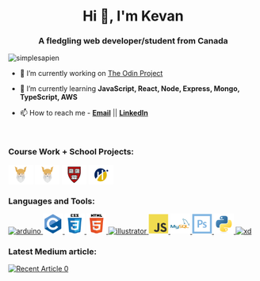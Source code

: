 <h1 align="center">Hi 👋, I'm Kevan</h1>
<h3 align="center">A fledgling web developer/student from Canada</h3>

<p align="left"> <img src="https://komarev.com/ghpvc/?username=simplesapien&label=Profile%20views&color=0e75b6&style=flat" alt="simplesapien" /> </p>

- 🔭 I’m currently working on [The Odin Project](https://www.theodinproject.com/paths/full-stack-javascript)

- 🌱 I’m currently learning **JavaScript, React, Node, Express, Mongo, TypeScript, AWS**

- 📫 How to reach me - **<a href="mailto:kevan.haggins@gmail.com">Email</a>** || **<a href="https://www.linkedin.com/in/kevan-haggins/">LinkedIn</a>**
<br>

<h3 align="left">Course Work + School Projects:</h3>
<p align="left">
<a href="https://github.com/The-Odin-Project-Foundations" target="_blank"><img align="center" src="odin.png" alt="kevanhaggins" height="40" width="50" /></a>
<a href="https://github.com/The-Odin-Project-Full-Stack-JavaScript" target="_blank"><img align="center" src="odin.png" alt="kevan-haggins" height="40" width="50" /></a>
<a href="https://github.com/CS50-Projects" target="_blank"><img align="center" src="harvard.png" alt="kevan_haggins" height="40" width="50" /></a>
<a href="https://github.com/Humber-Projects" target="_blank"><img align="center" src="humber.png" alt="simplesapien" height="40" width="50" /></a>
</p>

<h3 align="left">Languages and Tools:</h3>
<p align="left"> <a href="https://www.arduino.cc/" target="_blank" rel="noreferrer"> <img src="https://cdn.worldvectorlogo.com/logos/arduino-1.svg" alt="arduino" width="40" height="40"/> </a> <a href="https://www.cprogramming.com/" target="_blank" rel="noreferrer"> <img src="https://raw.githubusercontent.com/devicons/devicon/master/icons/c/c-original.svg" alt="c" width="40" height="40"/> </a> <a href="https://www.w3schools.com/css/" target="_blank" rel="noreferrer"> <img src="https://raw.githubusercontent.com/devicons/devicon/master/icons/css3/css3-original-wordmark.svg" alt="css3" width="40" height="40"/> </a> <a href="https://www.w3.org/html/" target="_blank" rel="noreferrer"> <img src="https://raw.githubusercontent.com/devicons/devicon/master/icons/html5/html5-original-wordmark.svg" alt="html5" width="40" height="40"/> </a> <a href="https://www.adobe.com/in/products/illustrator.html" target="_blank" rel="noreferrer"> <img src="https://www.vectorlogo.zone/logos/adobe_illustrator/adobe_illustrator-icon.svg" alt="illustrator" width="40" height="40"/> </a> <a href="https://developer.mozilla.org/en-US/docs/Web/JavaScript" target="_blank" rel="noreferrer"> <img src="https://raw.githubusercontent.com/devicons/devicon/master/icons/javascript/javascript-original.svg" alt="javascript" width="40" height="40"/> </a> <a href="https://www.mysql.com/" target="_blank" rel="noreferrer"> <img src="https://raw.githubusercontent.com/devicons/devicon/master/icons/mysql/mysql-original-wordmark.svg" alt="mysql" width="40" height="40"/> </a> <a href="https://www.photoshop.com/en" target="_blank" rel="noreferrer"> <img src="https://raw.githubusercontent.com/devicons/devicon/master/icons/photoshop/photoshop-line.svg" alt="photoshop" width="40" height="40"/> </a> <a href="https://www.python.org" target="_blank" rel="noreferrer"> <img src="https://raw.githubusercontent.com/devicons/devicon/master/icons/python/python-original.svg" alt="python" width="40" height="40"/> </a> <a href="https://www.adobe.com/products/xd.html" target="_blank" rel="noreferrer"> <img src="https://cdn.worldvectorlogo.com/logos/adobe-xd.svg" alt="xd" width="40" height="40"/> </a> </p>


<h3>Latest Medium article:</h3>

<a target="_blank" href="https://github-readme-medium-recent-article.vercel.app/medium/@kevan.haggins/0"><img src="https://github-readme-medium-recent-article.vercel.app/medium/@kevan.haggins/0" alt="Recent Article 0"> 

